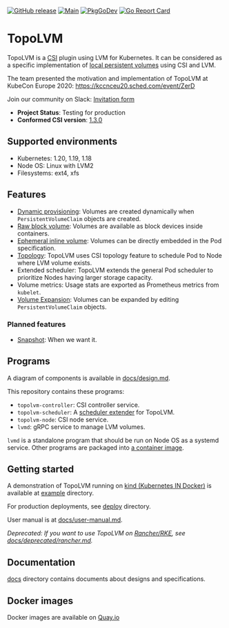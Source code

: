 [![GitHub release](https://img.shields.io/github/v/release/topolvm/topolvm.svg?maxAge=60)][releases]
[![Main](https://github.com/topolvm/topolvm/workflows/Main/badge.svg)](https://github.com/topolvm/topolvm/actions)
[![PkgGoDev](https://pkg.go.dev/badge/github.com/topolvm/topolvm?tab=overview)](https://pkg.go.dev/github.com/topolvm/topolvm?tab=overview)
[![Go Report Card](https://goreportcard.com/badge/github.com/topolvm/topolvm)](https://goreportcard.com/badge/github.com/topolvm/topolvm)

TopoLVM
=======

TopoLVM is a [CSI][] plugin using LVM for Kubernetes.
It can be considered as a specific implementation of [local persistent volumes](https://kubernetes.io/docs/concepts/storage/volumes/#local) using CSI and LVM.

The team presented the motivation and implementation of TopoLVM at KubeCon Europe 2020: https://kccnceu20.sched.com/event/ZerD

Join our community on Slack: [Invitation form](https://docs.google.com/forms/d/e/1FAIpQLSd2zZhqZUDTs8YUfhvKmSI_xb_iiPnz3-Hy6S7ehmHHmiifEg/viewform?embedded=true)

- **Project Status**: Testing for production
- **Conformed CSI version**: [1.3.0](https://github.com/container-storage-interface/spec/blob/v1.3.0/spec.md)

Supported environments
----------------------

- Kubernetes: 1.20, 1.19, 1.18
- Node OS: Linux with LVM2
- Filesystems: ext4, xfs

Features
--------

- [Dynamic provisioning](https://kubernetes-csi.github.io/docs/external-provisioner.html): Volumes are created dynamically when `PersistentVolumeClaim` objects are created.
- [Raw block volume](https://kubernetes-csi.github.io/docs/raw-block.html): Volumes are available as block devices inside containers.
- [Ephemeral inline volume](https://kubernetes.io/docs/concepts/storage/volumes/#csi-ephemeral-volumes): Volumes can be directly embedded in the Pod specification.
- [Topology](https://kubernetes-csi.github.io/docs/topology.html): TopoLVM uses CSI topology feature to schedule Pod to Node where LVM volume exists.
- Extended scheduler: TopoLVM extends the general Pod scheduler to prioritize Nodes having larger storage capacity.
- Volume metrics: Usage stats are exported as Prometheus metrics from `kubelet`.
- [Volume Expansion](https://kubernetes-csi.github.io/docs/volume-expansion.html): Volumes can be expanded by editing `PersistentVolumeClaim` objects.

### Planned features

- [Snapshot](https://kubernetes-csi.github.io/docs/snapshot-restore-feature.html): When we want it.

Programs
--------

A diagram of components is available in [docs/design.md](docs/design.md#diagram).

This repository contains these programs:

- `topolvm-controller`: CSI controller service.
- `topolvm-scheduler`: A [scheduler extender](https://github.com/kubernetes/community/blob/master/contributors/design-proposals/scheduling/scheduler_extender.md) for TopoLVM.
- `topolvm-node`: CSI node service.
- `lvmd`: gRPC service to manage LVM volumes.

`lvmd` is a standalone program that should be run on Node OS as a systemd service.
Other programs are packaged into [a container image](https://quay.io/organization/topolvm).

Getting started
---------------

A demonstration of TopoLVM running on [kind (Kubernetes IN Docker)][kind] is available at [example](example/) directory.

For production deployments, see [deploy](deploy/) directory.

User manual is at [docs/user-manual.md](docs/user-manual.md).

_Deprecated: If you want to use TopoLVM on [Rancher/RKE](https://rancher.com/docs/rke/latest/en/), see [docs/deprecated/rancher.md](docs/deprecated/rancher.md)._

Documentation
-------------

[docs](docs/) directory contains documents about designs and specifications.

Docker images
-------------

Docker images are available on [Quay.io](https://quay.io/organization/topolvm)

[releases]: https://github.com/topolvm/topolvm/releases
[CSI]: https://github.com/container-storage-interface/spec
[kind]: https://github.com/kubernetes-sigs/kind
